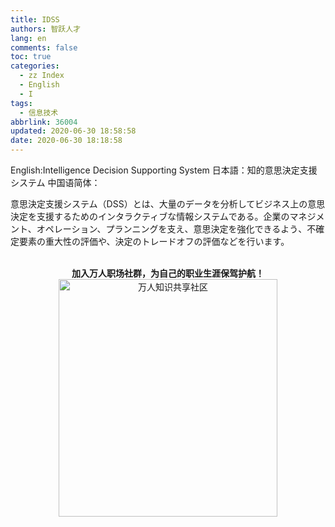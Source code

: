 ```yaml
---
title: IDSS
authors: 智跃人才
lang: en
comments: false
toc: true
categories:
  - zz Index
  - English
  - I
tags:
  - 信息技术
abbrlink: 36004
updated: 2020-06-30 18:58:58
date: 2020-06-30 18:18:58
---
```


English:Intelligence Decision Supporting System
日本語：知的意思決定支援システム
中国语简体：

意思決定支援システム（DSS）とは、大量のデータを分析してビジネス上の意思決定を支援するためのインタラクティブな情報システムである。企業のマネジメント、オペレーション、プランニングを支え、意思決定を強化できるよう、不確定要素の重大性の評価や、決定のトレードオフの評価などを行います。


<br>

<center>
<b>加入万人职场社群，为自己的职业生涯保驾护航！</b>

<br>

 <img src="/assets/img/dingding/dingding-group-life.jpg" width = "350" height = "380" alt="万人知识共享社区" align=center />

</center>

